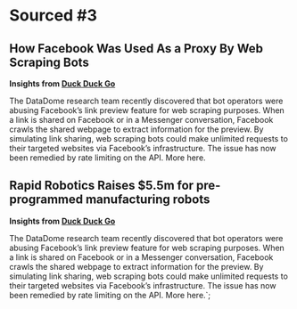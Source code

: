 # Sourced #3

## How Facebook Was Used As a Proxy By Web Scraping Bots

**Insights from [Duck Duck Go](https://duckduckgo.com)**

The DataDome research team recently discovered that bot operators were abusing Facebook’s link preview feature for web scraping purposes. When a link is shared on Facebook or in a Messenger conversation, Facebook crawls the shared webpage to extract information for the preview. By simulating link sharing, web scraping bots could make unlimited requests to their targeted websites via Facebook’s infrastructure. The issue has now been remedied by rate limiting on the API. More here.

## Rapid Robotics Raises $5.5m for pre-programmed manufacturing robots

**Insights from [Duck Duck Go](https://duckduckgo.com)**

The DataDome research team recently discovered that bot operators were abusing Facebook’s link preview feature for web scraping purposes. When a link is shared on Facebook or in a Messenger conversation, Facebook crawls the shared webpage to extract information for the preview. By simulating link sharing, web scraping bots could make unlimited requests to their targeted websites via Facebook’s infrastructure. The issue has now been remedied by rate limiting on the API. More here.`;
